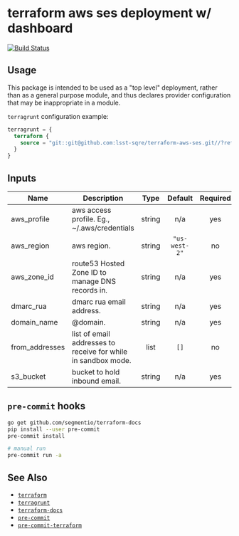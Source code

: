 terraform aws ses deployment w/ dashboard
===

[![Build Status](https://travis-ci.org/lsst-sqre/terraform-aws-ses.png)](https://travis-ci.org/lsst-sqre/terraform-aws-ses)

Usage
---

This package is intended to be used as a "top level" deployment, rather than as
a general purpose module, and thus declares provider configuration that may be
inappropriate in a module.

`terragrunt` configuration example:

```terraform
terragrunt = {
  terraform {
    source = "git::git@github.com:lsst-sqre/terraform-aws-ses.git//?ref=master"
  }
}
```

<!-- BEGINNING OF PRE-COMMIT-TERRAFORM DOCS HOOK -->
## Inputs

| Name | Description | Type | Default | Required |
|------|-------------|:----:|:-----:|:-----:|
| aws\_profile | aws access profile. Eg., ~/.aws/credentials | string | n/a | yes |
| aws\_region | aws region. | string | `"us-west-2"` | no |
| aws\_zone\_id | route53 Hosted Zone ID to manage DNS records in. | string | n/a | yes |
| dmarc\_rua | dmarc rua email address. | string | n/a | yes |
| domain\_name | @domain. | string | n/a | yes |
| from\_addresses | list of email addresses to receive for while in sandbox mode. | list | `[]` | no |
| s3\_bucket | bucket to hold inbound email. | string | n/a | yes |

<!-- END OF PRE-COMMIT-TERRAFORM DOCS HOOK -->

`pre-commit` hooks
---

```bash
go get github.com/segmentio/terraform-docs
pip install --user pre-commit
pre-commit install

# manual run
pre-commit run -a
```

See Also
---

* [`terraform`](https://www.terraform.io/)
* [`terragrunt`](https://github.com/gruntwork-io/terragrunt)
* [`terraform-docs`](https://github.com/segmentio/terraform-docs)
* [`pre-commit`](https://github.com/pre-commit/pre-commit)
* [`pre-commit-terraform`](https://github.com/antonbabenko/pre-commit-terraform)
